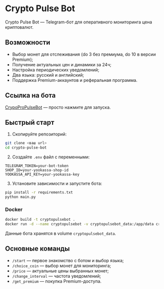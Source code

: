 # Crypto Pulse Bot

Crypto Pulse Bot — Telegram-бот для оперативного мониторинга цена криптовалют.

## Возможности
- Выбор монет для отслеживания (do 3 без премиума, do 10 в версии Premium);
- Получение актуальных цен и динамики за 24ч;
- Настройка периодических уведомлений;
- Два языка: русский и английский;
- Поддержка Premium-аккаунтов и реферальная программа.

## Ссылка на бота
[CrypoProPulseBot](https://t.me/CryptoProPulseBot) — просто нажмите для запуска.

## Быстрый старт
1. Скопируйте репозиторий:
```bash
git clone <ваш url>
cd crypto-pulse-bot
```
2. Создайте `.env` файл с переменными:
```
TELEGRAM_TOKEN=your-bot-token
SHOP_ID=your-yookassa-shop-id
YOOKASSA_API_KEY=your-yookassa-key
```
3. Установите зависимости и запустите бота:
```bash
pip install -r requirements.txt
python main.py
```

### Docker
```bash
docker build -t cryptopulsebot .
docker run -d --name cryptopulsebot -v cryptopulsebot_data:/app/data cryptopulsebot
```

Данные бота хранятся в volume `cryptopulsebot_data`.

## Основные команды
- `/start` — первое знакомство с ботом и выбор языка;
- `/choice_coin` — выбор монет для мониторинга;
- `/price` — актуальные цены выбранных монет;
- `/change_interval` — частота уведомлений;
- `/get_premium` — покупка Premium-доступа.
